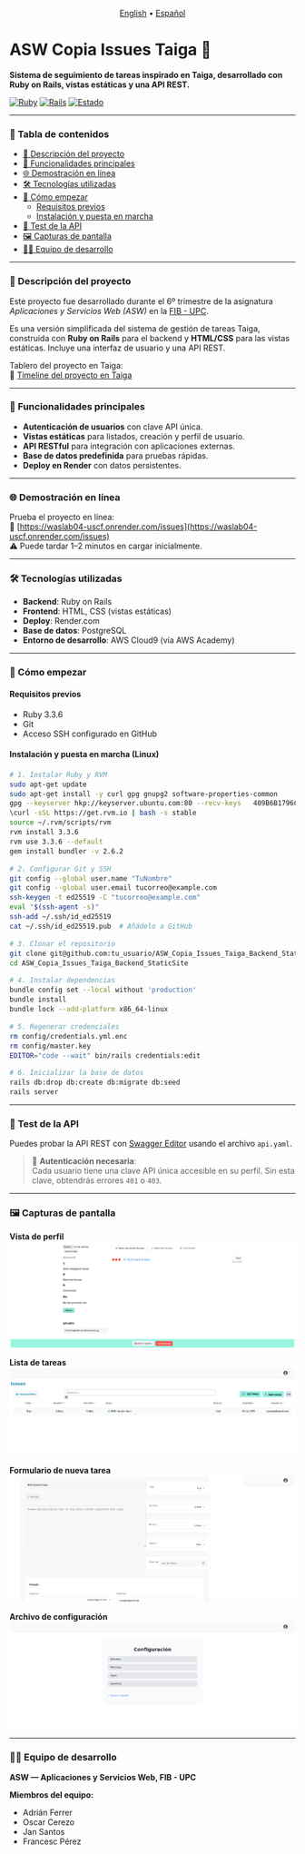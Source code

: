 
<p align="center">
  <a href="./README.md">English</a> •
  <a href="./README.es.md">Español</a>
</p>

# ASW Copia Issues Taiga 🐞

**Sistema de seguimiento de tareas inspirado en Taiga, desarrollado con Ruby on Rails, vistas estáticas y una API REST.**

[![Ruby](https://img.shields.io/badge/Ruby-3.3.6-red.svg)](https://www.ruby-lang.org) [![Rails](https://img.shields.io/badge/Ruby_on_Rails-7.1-red.svg)](https://rubyonrails.org) [![Estado](https://img.shields.io/badge/estado-terminado-green.svg)](https://shields.io/)

---

### 📖 Tabla de contenidos

- [📌 Descripción del proyecto](#-descripción-del-proyecto)
- [🔑 Funcionalidades principales](#-funcionalidades-principales)
- [🌐 Demostración en línea](#-demostración-en-línea)
- [🛠️ Tecnologías utilizadas](#-tecnologías-utilizadas)
- [🚀 Cómo empezar](#-cómo-empezar)
  - [Requisitos previos](#requisitos-previos)
  - [Instalación y puesta en marcha](#instalación-y-puesta-en-marcha)
- [🧪 Test de la API](#-test-de-la-api)
- [🖼️ Capturas de pantalla](#-capturas-de-pantalla)
- [👨‍💻 Equipo de desarrollo](#-equipo-de-desarrollo)

---

### 📌 Descripción del proyecto

Este proyecto fue desarrollado durante el 6º trimestre de la asignatura *Aplicaciones y Servicios Web (ASW)* en la [FIB - UPC](https://www.fib.upc.edu/ca/estudis/graus/grau-enginyeria-informatica/pla-d-estudis/assignatures/ASW).

Es una versión simplificada del sistema de gestión de tareas Taiga, construida con **Ruby on Rails** para el backend y **HTML/CSS** para las vistas estáticas. Incluye una interfaz de usuario y una API REST.

Tablero del proyecto en Taiga:  
🔗 [Timeline del proyecto en Taiga](https://tree.taiga.io/project/jansanbas-it13a_project/timeline)

---

### 🔑 Funcionalidades principales

- **Autenticación de usuarios** con clave API única.
- **Vistas estáticas** para listados, creación y perfil de usuario.
- **API RESTful** para integración con aplicaciones externas.
- **Base de datos predefinida** para pruebas rápidas.
- **Deploy en Render** con datos persistentes.

---

### 🌐 Demostración en línea

Prueba el proyecto en línea:  
🔗 [https://waslab04-uscf.onrender.com/issues](https://waslab04-uscf.onrender.com/issues)  
⚠️ Puede tardar 1–2 minutos en cargar inicialmente.

---

### 🛠️ Tecnologías utilizadas

- **Backend**: Ruby on Rails
- **Frontend**: HTML, CSS (vistas estáticas)
- **Deploy**: Render.com
- **Base de datos**: PostgreSQL
- **Entorno de desarrollo**: AWS Cloud9 (vía AWS Academy)

---

### 🚀 Cómo empezar

#### Requisitos previos

- Ruby 3.3.6
- Git
- Acceso SSH configurado en GitHub

#### Instalación y puesta en marcha (Linux)

```bash
# 1. Instalar Ruby y RVM
sudo apt-get update
sudo apt-get install -y curl gpg gnupg2 software-properties-common
gpg --keyserver hkp://keyserver.ubuntu.com:80 --recv-keys   409B6B1796C275462A1703113804BB82D39DC0E3   7D2BAF1CF37B13E2069D6956105BD0E739499BDB
\curl -sSL https://get.rvm.io | bash -s stable
source ~/.rvm/scripts/rvm
rvm install 3.3.6
rvm use 3.3.6 --default
gem install bundler -v 2.6.2
```

```bash
# 2. Configurar Git y SSH
git config --global user.name "TuNombre"
git config --global user.email tucorreo@example.com
ssh-keygen -t ed25519 -C "tucorreo@example.com"
eval "$(ssh-agent -s)"
ssh-add ~/.ssh/id_ed25519
cat ~/.ssh/id_ed25519.pub  # Añádelo a GitHub
```

```bash
# 3. Clonar el repositorio
git clone git@github.com:tu_usuario/ASW_Copia_Issues_Taiga_Backend_StaticSite.git
cd ASW_Copia_Issues_Taiga_Backend_StaticSite
```

```bash
# 4. Instalar dependencias
bundle config set --local without 'production'
bundle install
bundle lock --add-platform x86_64-linux
```

```bash
# 5. Regenerar credenciales
rm config/credentials.yml.enc
rm config/master.key
EDITOR="code --wait" bin/rails credentials:edit
```

```bash
# 6. Inicializar la base de datos
rails db:drop db:create db:migrate db:seed
rails server
```

---

### 🧪 Test de la API

Puedes probar la API REST con [Swagger Editor](https://editor.swagger.io/) usando el archivo `api.yaml`.

> 🔐 **Autenticación necesaria**:  
> Cada usuario tiene una clave API única accesible en su perfil. Sin esta clave, obtendrás errores `401` o `403`.

---

### 🖼️ Capturas de pantalla

**Vista de perfil**  
![Perfil](https://github.com/it13aprojecte1/ASW_Copia_Issues_Taiga_Backend_StaticSite/blob/main/Profile.png)

**Lista de tareas**  
![Issues](https://github.com/it13aprojecte1/ASW_Copia_Issues_Taiga_Backend_StaticSite/blob/main/Issues.png)

**Formulario de nueva tarea**  
![Nueva Tarea](https://github.com/it13aprojecte1/ASW_Copia_Issues_Taiga_Backend_StaticSite/blob/main/newIssue.png)

**Archivo de configuración**  
![Config](https://github.com/it13aprojecte1/ASW_Copia_Issues_Taiga_Backend_StaticSite/blob/main/config.png)

---

### 👨‍💻 Equipo de desarrollo

**ASW — Aplicaciones y Servicios Web, FIB - UPC**

**Miembros del equipo:**

- Adrián Ferrer  
- Oscar Cerezo  
- Jan Santos  
- Francesc Pérez
